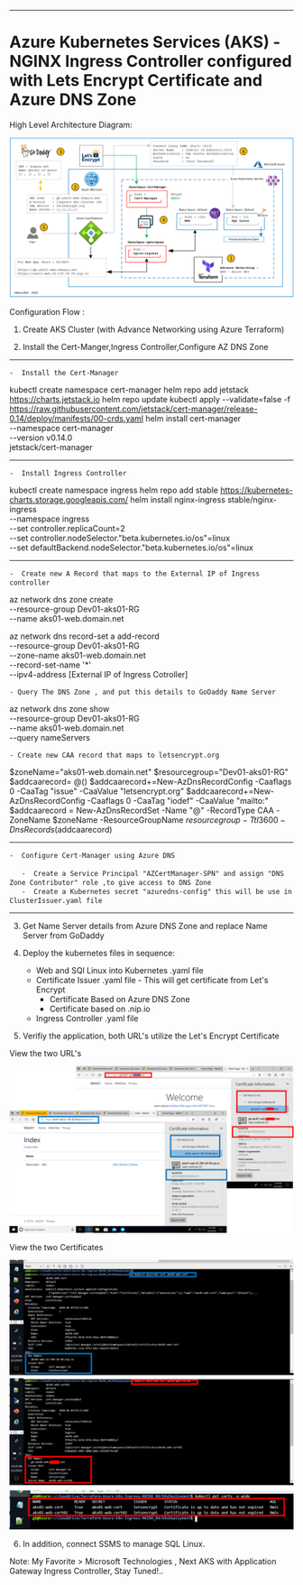 ----------------------------------------------------------
# Azure Kubernetes Services (AKS) - NGINX Ingress Controller configured with Lets Encrypt Certificate and Azure DNS Zone

High Level Architecture Diagram:

![Image description](https://github.com/GBuenaflor/01azure-aks-ingresscontroller-https/blob/master/GB-AKS-Ingress-Https.png)


Configuration Flow :

1. Create AKS Cluster (with Advance Networking using Azure Terraform)
    
2. Install the Cert-Manger,Ingress Controller,Configure AZ DNS Zone

----------------------------------------------------------
    -  Install the Cert-Manager
    
kubectl create namespace cert-manager
helm repo add jetstack https://charts.jetstack.io
helm repo update
kubectl apply --validate=false -f https://raw.githubusercontent.com/jetstack/cert-manager/release-0.14/deploy/manifests/00-crds.yaml
helm install cert-manager \
    --namespace cert-manager \
    --version v0.14.0 \
    jetstack/cert-manager
    
----------------------------------------------------------
    -  Install Ingress Controller
    
kubectl create namespace ingress
helm repo add stable https://kubernetes-charts.storage.googleapis.com/
helm install nginx-ingress stable/nginx-ingress \
    --namespace ingress \
    --set controller.replicaCount=2 \
    --set controller.nodeSelector."beta\.kubernetes\.io/os"=linux \
    --set defaultBackend.nodeSelector."beta\.kubernetes\.io/os"=linux
    
----------------------------------------------------------
    -  Create new A Record that maps to the External IP of Ingress controller
           
az network dns zone create \
  --resource-group Dev01-aks01-RG \
  --name aks01-web.domain.net
 
az network dns record-set a add-record \
    --resource-group Dev01-aks01-RG \
    --zone-name aks01-web.domain.net \
    --record-set-name '*' \
    --ipv4-address [External IP of Ingress Cotroller]
                     
    - Query The DNS Zone , and put this details to GoDaddy Name Server

az network dns zone show \
  --resource-group Dev01-aks01-RG \
  --name aks01-web.domain.net \
  --query nameServers
 
    - Create new CAA record that maps to letsencrypt.org
       
$zoneName="aks01-web.domain.net"
$resourcegroup="Dev01-aks01-RG"
$addcaarecord= @()
$addcaarecord+=New-AzDnsRecordConfig -Caaflags 0 -CaaTag "issue" -CaaValue "letsencrypt.org"
$addcaarecord+=New-AzDnsRecordConfig -Caaflags 0 -CaaTag "iodef" -CaaValue "mailto:<your email address>"
$addcaarecord = New-AzDnsRecordSet -Name "@" -RecordType CAA -ZoneName $zoneName -ResourceGroupName $resourcegroup -Ttl 3600 -DnsRecords ($addcaarecord)

----------------------------------------------------------
    -  Configure Cert-Manager using Azure DNS     
    
       -  Create a Service Principal "AZCertManager-SPN" and assign "DNS Zone Contributor" role ,to give access to DNS Zone
       -  Create a Kubernetes secret "azuredns-config" this will be use in ClusterIssuer.yaml file
       
----------------------------------------------------------

3. Get Name Server details from Azure DNS Zone and replace Name Server from GoDaddy

4. Deploy the kubernetes files in sequence:
   - Web and SQl Linux into Kubernetes .yaml file
   - Certificate Issuer .yaml file - This will get certificate from Let's Encrypt
       - Certificate Based on Azure DNS Zone
       - Certificate based on  .nip.io 
   - Ingress Controller .yaml file
   
5. Verifiy the application, both URL's utilize the Let's Encrypt Certificate


View the two URL's


![Image description](https://github.com/GBuenaflor/01azure-aks-ingresscontroller-https/blob/master/GB-AKS-Ingress-Https02.png)


View the two Certificates


![Image description](https://github.com/GBuenaflor/01azure-aks-ingresscontroller-https/blob/master/GB-AKS-Ingress-Https03.png)


6. In addition, connect SSMS to manage SQL Linux.

Note: My Favorite > Microsoft Technologies , Next AKS with Application Gateway Ingress Controller, Stay Tuned!..
